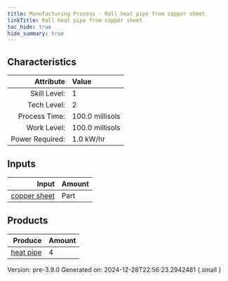 ```yaml
---
title: Manufacturing Process - Roll heat pipe from copper sheet
linkTitle: Roll heat pipe from copper sheet
toc_hide: true
hide_summary: true
---
```



## Characteristics

| Attribute      | Value |
|--------:|:------|
|Skill Level:|1|
|Tech Level:|2|
|Process Time:|100.0 millisols|
|Work Level:|100.0 millisols|
|Power Required:|1.0 kW/hr|

## Inputs

| Input      | Amount |
|--------:|:------|
|[copper sheet](/docs/definitions/part/copper-sheet)|Part|1|

## Products


| Produce      | Amount |
|--------:|:------|
|[heat pipe](/docs/definitions/part/heat-pipe)|4|


Version: pre-3.9.0 Generated on: 2024-12-28T22:56:23.2942481
{.small }

